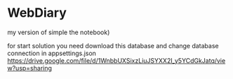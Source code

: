 # WebDiary
my version of simple the notebook)

for start solution you need download this database 
and change database connection in appsettings.json
https://drive.google.com/file/d/1WnbbUXSixzLiuJSYXX2I_y5YCdGkJatq/view?usp=sharing
